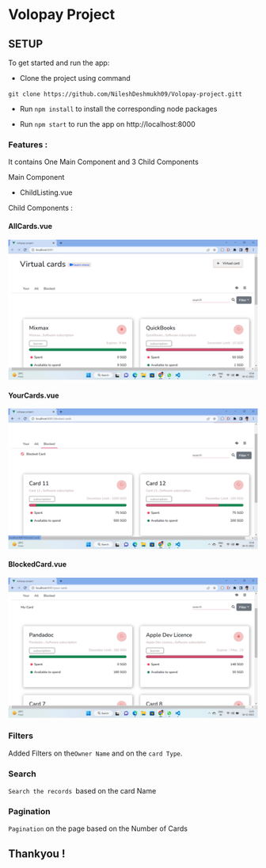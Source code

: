 # Volopay Project

## SETUP

To get started and run the app:

- Clone the project using command

` git clone https://github.com/NileshDeshmukh09/Volopay-project.gitt `

- Run ` npm install ` to install the corresponding node packages

- Run ` npm start ` to run the app on http://localhost:8000


### Features :

It contains One Main Component and 3 Child Components 

Main Component 
- ChildListing.vue

Child Components : 

#### AllCards.vue
![AllCards](https://github.com/NileshDeshmukh09/Volopay-project/blob/master/screenshots/All-card.png?raw=true)

#### YourCards.vue
![YourCards](https://github.com/NileshDeshmukh09/Volopay-project/blob/master/screenshots/blocked-card.png?raw=true)

#### BlockedCard.vue
![YourCards](https://github.com/NileshDeshmukh09/Volopay-project/blob/master/screenshots/your-card-page.png?raw=true)

### Filters 
Added Filters on the` Owner Name ` and on the ` card Type `.

### Search 
`Search the records `based on the card Name

### Pagination 

` Pagination ` on the page based on the Number of Cards 
## Thankyou !

